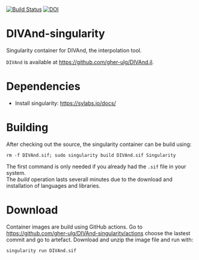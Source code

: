 [![Build Status](https://github.com/gher-ulg/DIVAnd-singularity/workflows/Singularity%20Build/badge.svg)](https://github.com/gher-ulg/DIVAnd-singularity/actions?query=workflow%3A%22Singularity+Build%22) [![DOI](https://zenodo.org/badge/DOI/10.5281/zenodo.7014264.svg)](https://doi.org/10.5281/zenodo.7014264)



# DIVAnd-singularity
Singularity container for DIVAnd, the interpolation tool.

`DIVAnd` is available at https://github.com/gher-ulg/DIVAnd.jl.


# Dependencies

* Install singularity: https://sylabs.io/docs/

# Building

After checking out the source, the singularity container can be build using:

```
rm -f DIVAnd.sif; sudo singularity build DIVAnd.sif Singularity
```
The first command is only needed if you already had the `.sif` file in your system.     
The _build_ operation lasts severall minutes due to the download and installation of languages and libraries.

# Download

Container images are build using GitHub actions.
Go to https://github.com/gher-ulg/DIVAnd-singularity/actions choose the lastest commit and go to artefact.
Download and unzip the image file and run with:

```bash
singularity run DIVAnd.sif
```
